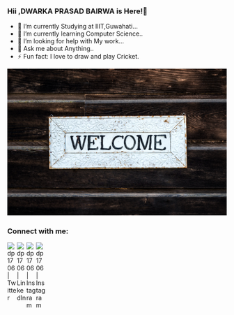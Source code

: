 ### Hii ,DWARKA PRASAD BAIRWA is Here!👋



- 🔭 I’m currently Studying at IIIT,Guwahati...
- 🌱 I’m currently learning Computer Science..
- 🤔 I’m looking for help with My work...
- 💬 Ask me about Anything..
- ⚡ Fun fact: I love to draw and play Cricket.

![](images/pexels-tim-mossholder-3643925.jpg)


### Connect with me:

[<img align="left" alt="dp1706 | Twitter" width="22px" src="https://cdn.jsdelivr.net/npm/simple-icons@v3/icons/twitter.svg" />](https://twitter.com/Dwarkap50391078)
[<img align="left" alt="dp1706 | LinkedIn" width="22px" src="https://cdn.jsdelivr.net/npm/simple-icons@v3/icons/linkedin.svg" />](https://www.linkedin.com/in/dp1706)
[<img align="left" alt="dp1706 | Instagram" width="22px" src="https://cdn.jsdelivr.net/npm/simple-icons@v3/icons/instagram.svg" />](https://www.instagram.com/bdwarkaprasad)
[<img align="left" alt="dp1706 | Instagram" width="22px" src="https://cdn.jsdelivr.net/npm/simple-icons@v3/icons/gmail.svg" />](mailto:dprasadbairwa1997@gmail.com)

<br />


